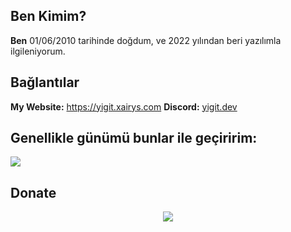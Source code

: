 ## Ben Kimim?
**Ben** 01/06/2010 tarihinde doğdum, ve 2022 yılından beri yazılımla ilgileniyorum.

## Bağlantılar
**My Website:** https://yigit.xairys.com
**Discord:** [yigit.dev](discord.gg/users/1067172678894624788)

<h2 width="100%"> Genellikle günümü bunlar ile geçiririm:</h2>
<img src="https://skillicons.dev/icons?i=bootstrap,replit,css,html,js,express,git,github,nodejs,python,react" />

## Donate

 <p align="center">
 <a href="https://www.buymeacoffee.com/yigitkabak">
 <img src="https://img.buymeacoffee.com/button-api/?text=Buymeacoffee&emoji=&slug=codetilki&button_colour=FFDD00&font_colour=000000&font_family=Comic&outline_colour=000000&coffee_colour=ffffff">
 </a>
 </p>

